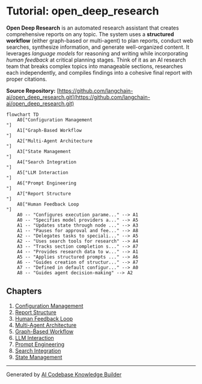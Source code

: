 # Tutorial: open_deep_research

**Open Deep Research** is an automated research assistant that creates comprehensive reports on any topic. The system uses a **structured workflow** (either graph-based or multi-agent) to plan reports, conduct web searches, synthesize information, and generate well-organized content. It leverages *language models* for reasoning and writing while incorporating *human feedback* at critical planning stages. Think of it as an AI research team that breaks complex topics into manageable sections, researches each independently, and compiles findings into a cohesive final report with proper citations.


**Source Repository:** [https://github.com/langchain-ai/open_deep_research.git](https://github.com/langchain-ai/open_deep_research.git)

```mermaid
flowchart TD
    A0["Configuration Management
"]
    A1["Graph-Based Workflow
"]
    A2["Multi-Agent Architecture
"]
    A3["State Management
"]
    A4["Search Integration
"]
    A5["LLM Interaction
"]
    A6["Prompt Engineering
"]
    A7["Report Structure
"]
    A8["Human Feedback Loop
"]
    A0 -- "Configures execution parame..." --> A1
    A0 -- "Specifies model providers a..." --> A5
    A1 -- "Updates state through node ..." --> A3
    A1 -- "Pauses for approval and fee..." --> A8
    A2 -- "Delegates tasks to speciali..." --> A5
    A2 -- "Uses search tools for research" --> A4
    A3 -- "Tracks section completion s..." --> A7
    A4 -- "Provides research data to w..." --> A1
    A5 -- "Applies structured prompts ..." --> A6
    A6 -- "Guides creation of structur..." --> A7
    A7 -- "Defined in default configur..." --> A0
    A8 -- "Guides agent decision-making" --> A2
```

## Chapters

1. [Configuration Management
](01_configuration_management_.md)
2. [Report Structure
](02_report_structure_.md)
3. [Human Feedback Loop
](03_human_feedback_loop_.md)
4. [Multi-Agent Architecture
](04_multi_agent_architecture_.md)
5. [Graph-Based Workflow
](05_graph_based_workflow_.md)
6. [LLM Interaction
](06_llm_interaction_.md)
7. [Prompt Engineering
](07_prompt_engineering_.md)
8. [Search Integration
](08_search_integration_.md)
9. [State Management
](09_state_management_.md)


---

Generated by [AI Codebase Knowledge Builder](https://github.com/The-Pocket/Tutorial-Codebase-Knowledge)